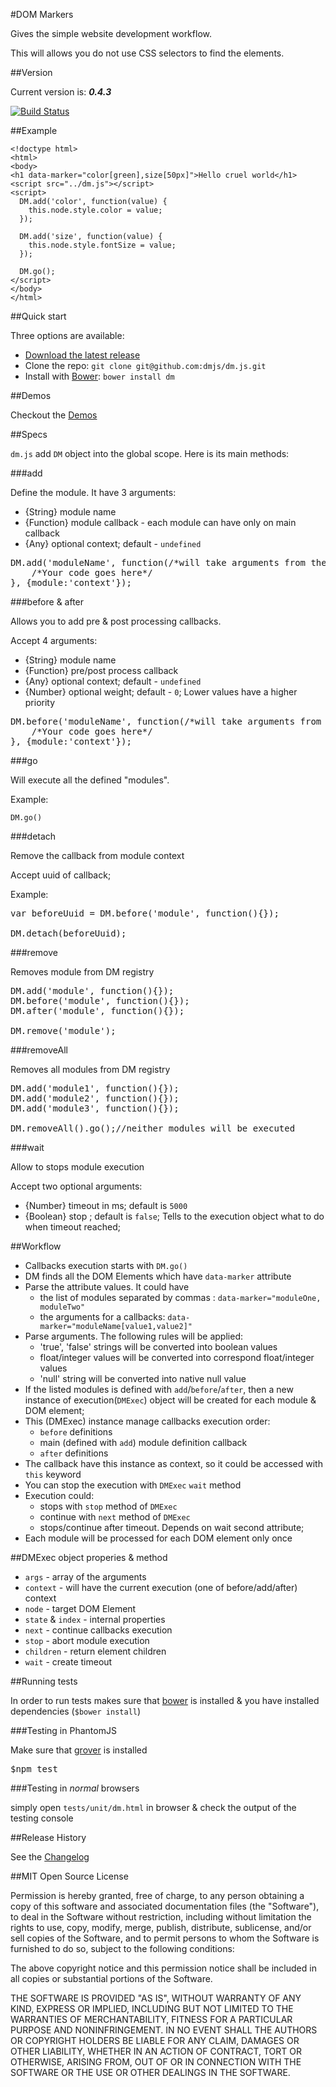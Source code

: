 #DOM Markers

Gives the simple website development workflow.

This will allows you do not use CSS selectors to find the elements.

##Version

Current version is: __*0.4.3*__

[![Build Status](https://secure.travis-ci.org/dmjs/dm.js.png?branch=master)](http://travis-ci.org/dmjs/dm.js)

##Example

    <!doctype html>
    <html>
    <body>
    <h1 data-marker="color[green],size[50px]">Hello cruel world</h1>
    <script src="../dm.js"></script>
    <script>
      DM.add('color', function(value) {
        this.node.style.color = value;
      });

      DM.add('size', function(value) {
        this.node.style.fontSize = value;
      });

      DM.go();
    </script>
    </body>
    </html>


##Quick start

Three options are available:

* [Download the latest release][release]
* Clone the repo: `git clone git@github.com:dmjs/dm.js.git`
* Install with [Bower][bower]: `bower install dm`

##Demos

Checkout the [Demos][demos]

##Specs

`dm.js` add `DM` object into the global scope. Here is its main methods:

###add

Define the module. It have 3 arguments:

* {String} module name
* {Function} module callback - each module can have only on main callback
* {Any} optional context; default - `undefined`

<pre>
DM.add('moduleName', function(/*will take arguments from the DOM element*/) {
    /*Your code goes here*/
}, {module:'context'});
</pre>

###before & after

Allows you to add pre & post processing callbacks.

Accept 4 arguments:

* {String} module name
* {Function} pre/post process callback
* {Any} optional context; default - `undefined`
* {Number} optional weight; default - `0`; Lower values have a higher priority

<pre>
DM.before('moduleName', function(/*will take arguments from the DOM element*/) {
    /*Your code goes here*/
}, {module:'context'});
</pre>

###go

Will execute all the defined "modules".

Example:

    DM.go()

###detach

Remove the callback from module context

Accept uuid of callback;

Example:

<pre>
var beforeUuid = DM.before('module', function(){});

DM.detach(beforeUuid);
</pre>


###remove

Removes module from DM registry

<pre>
DM.add('module', function(){});
DM.before('module', function(){});
DM.after('module', function(){});

DM.remove('module');
</pre>

###removeAll

Removes all modules from DM registry

<pre>
DM.add('module1', function(){});
DM.add('module2', function(){});
DM.add('module3', function(){});

DM.removeAll().go();//neither modules will be executed
</pre>

###wait

Allow to stops module execution

Accept two optional arguments:

* {Number} timeout in ms; default is `5000`
* {Boolean} stop ; default is `false`; Tells to the execution object what to do when timeout reached;

##Workflow

* Callbacks execution starts with `DM.go()`
* DM finds all the DOM Elements which have `data-marker` attribute
* Parse the attribute values. It could have
    * the list of modules separated by commas : `data-marker="moduleOne, moduleTwo"`
    * the arguments for a callbacks: `data-marker="moduleName[value1,value2]"`
* Parse arguments. The following rules will be applied:
    * 'true', 'false' strings will be converted into boolean values
    * float/integer values will be converted into correspond float/integer values
    * 'null' string will be converted into native null value
* If the listed modules is defined with `add`/`before`/`after`, then a new instance of execution(`DMExec`) object
  will be created for each module & DOM element;
* This (DMExec) instance manage callbacks execution order:
    * `before` definitions
    * main (defined with `add`) module definition callback
    * `after` definitions
* The callback have this instance as context, so it could be accessed with `this` keyword
* You can stop the execution with `DMExec` `wait` method
* Execution could:
    * stops with `stop` method of `DMExec`
    * continue with `next` method of `DMExec`
    * stops/continue after timeout. Depends on wait second attribute;
* Each module will be processed for each DOM element only once

##DMExec object properies & method

* `args` - array of the arguments
* `context` - will have the current execution (one of before/add/after) context
* `node` - target DOM Element
* `state` & `index` - internal properties
* `next` - continue callbacks execution
* `stop` - abort module execution
* `children` - return element children
* `wait` - create timeout

##Running tests

In order to run tests makes sure that [bower][bower] is installed & you have installed dependencies (`$bower install`)

###Testing in PhantomJS

Make sure that [grover][github-grover] is installed

<pre>
$npm test
</pre>

###Testing in *normal* browsers

simply open `tests/unit/dm.html` in browser & check the output of the testing console

##Release History

See the [Changelog][changelog]

##MIT Open Source License

Permission is hereby granted, free of charge, to any person obtaining a copy of this software and associated documentation files (the "Software"), to deal in the Software without restriction, including without limitation the rights to use, copy, modify, merge, publish, distribute, sublicense, and/or sell copies of the Software, and to permit persons to whom the Software is furnished to do so, subject to the following conditions:

The above copyright notice and this permission notice shall be included in all copies or substantial portions of the Software.

THE SOFTWARE IS PROVIDED "AS IS", WITHOUT WARRANTY OF ANY KIND, EXPRESS OR IMPLIED, INCLUDING BUT NOT LIMITED TO THE WARRANTIES OF MERCHANTABILITY, FITNESS FOR A PARTICULAR PURPOSE AND NONINFRINGEMENT. IN NO EVENT SHALL THE AUTHORS OR COPYRIGHT HOLDERS BE LIABLE FOR ANY CLAIM, DAMAGES OR OTHER LIABILITY, WHETHER IN AN ACTION OF CONTRACT, TORT OR OTHERWISE, ARISING FROM, OUT OF OR IN CONNECTION WITH THE SOFTWARE OR THE USE OR OTHER DEALINGS IN THE SOFTWARE.

[demos]:http://dmjs.github.io/dm.js/demo/
[changelog]:CHANGELOG.md
[release]:https://github.com/dmjs/dm.js/zipball/master
[bower]:http://bower.io/
[github-grover]:https://github.com/yui/grover

